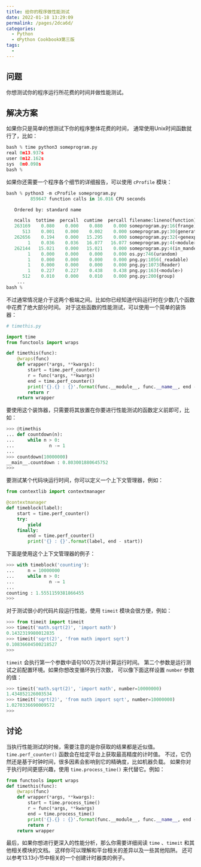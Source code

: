 ```yaml
---
title: 给你的程序做性能测试
date: 2022-01-18 13:29:09
permalink: /pages/2dca6d/
categories:
  - Python
  - 《Python Cookbook》第三版
tags:
  - 
---
```


## 问题

你想测试你的程序运行所花费的时间并做性能测试。

## 解决方案

如果你只是简单的想测试下你的程序整体花费的时间， 通常使用Unix时间函数就行了，比如：

```python
bash % time python3 someprogram.py
real 0m13.937s
user 0m12.162s
sys  0m0.098s
bash %
```

如果你还需要一个程序各个细节的详细报告，可以使用 `cProfile` 模块：

```python
bash % python3 -m cProfile someprogram.py
         859647 function calls in 16.016 CPU seconds

   Ordered by: standard name

   ncalls  tottime  percall  cumtime  percall filename:lineno(function)
   263169    0.080    0.000    0.080    0.000 someprogram.py:16(frange)
      513    0.001    0.000    0.002    0.000 someprogram.py:30(generate_mandel)
   262656    0.194    0.000   15.295    0.000 someprogram.py:32(<genexpr>)
        1    0.036    0.036   16.077   16.077 someprogram.py:4(<module>)
   262144   15.021    0.000   15.021    0.000 someprogram.py:4(in_mandelbrot)
        1    0.000    0.000    0.000    0.000 os.py:746(urandom)
        1    0.000    0.000    0.000    0.000 png.py:1056(_readable)
        1    0.000    0.000    0.000    0.000 png.py:1073(Reader)
        1    0.227    0.227    0.438    0.438 png.py:163(<module>)
      512    0.010    0.000    0.010    0.000 png.py:200(group)
    ...
bash %
```

不过通常情况是介于这两个极端之间。比如你已经知道代码运行时在少数几个函数中花费了绝大部分时间。 对于这些函数的性能测试，可以使用一个简单的装饰器：

```python
# timethis.py

import time
from functools import wraps

def timethis(func):
    @wraps(func)
    def wrapper(*args, **kwargs):
        start = time.perf_counter()
        r = func(*args, **kwargs)
        end = time.perf_counter()
        print('{}.{} : {}'.format(func.__module__, func.__name__, end - start))
        return r
    return wrapper
```

要使用这个装饰器，只需要将其放置在你要进行性能测试的函数定义前即可，比如：

```python
>>> @timethis
... def countdown(n):
...     while n > 0:
...             n -= 1
...
>>> countdown(10000000)
__main__.countdown : 0.803001880645752
>>>
```

要测试某个代码块运行时间，你可以定义一个上下文管理器，例如：

```python
from contextlib import contextmanager

@contextmanager
def timeblock(label):
    start = time.perf_counter()
    try:
        yield
    finally:
        end = time.perf_counter()
        print('{} : {}'.format(label, end - start))
```

下面是使用这个上下文管理器的例子：

```python
>>> with timeblock('counting'):
...     n = 10000000
...     while n > 0:
...             n -= 1
...
counting : 1.5551159381866455
>>>
```

对于测试很小的代码片段运行性能，使用 `timeit` 模块会很方便，例如：

```python
>>> from timeit import timeit
>>> timeit('math.sqrt(2)', 'import math')
0.1432319980012835
>>> timeit('sqrt(2)', 'from math import sqrt')
0.10836604500218527
>>>
```

`timeit` 会执行第一个参数中语句100万次并计算运行时间。 第二个参数是运行测试之前配置环境。如果你想改变循环执行次数， 可以像下面这样设置 `number` 参数的值：

```python
>>> timeit('math.sqrt(2)', 'import math', number=10000000)
1.434852126003534
>>> timeit('sqrt(2)', 'from math import sqrt', number=10000000)
1.0270336690009572
>>>
```

## 讨论

当执行性能测试的时候，需要注意的是你获取的结果都是近似值。 `time.perf_counter()` 函数会在给定平台上获取最高精度的计时值。 不过，它仍然还是基于时钟时间，很多因素会影响到它的精确度，比如机器负载。 如果你对于执行时间更感兴趣，使用 `time.process_time()` 来代替它。例如：

```python
from functools import wraps
def timethis(func):
    @wraps(func)
    def wrapper(*args, **kwargs):
        start = time.process_time()
        r = func(*args, **kwargs)
        end = time.process_time()
        print('{}.{} : {}'.format(func.__module__, func.__name__, end - start))
        return r
    return wrapper
```

最后，如果你想进行更深入的性能分析，那么你需要详细阅读 `time` 、`timeit` 和其他相关模块的文档。 这样你可以理解和平台相关的差异以及一些其他陷阱。 还可以参考13.13小节中相关的一个创建计时器类的例子。